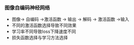 ### 图像自编码神经网络
- 图像-> 自编码 ->激活函数 -> 输出 -> 解码 -> 激活函数 ->输入
- 不同的激活函数选择导致不同效果
- 学习率不同导致loss下降速度不同
- 损失函数选择与学习方法选择
